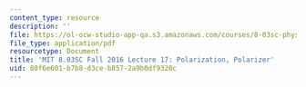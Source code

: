 ```yaml
---
content_type: resource
description: ''
file: https://ol-ocw-studio-app-qa.s3.amazonaws.com/courses/8-03sc-physics-iii-vibrations-and-waves-fall-2016/80f6e601b7b8d3ceb8572a9b0df9320c_MIT8_03SCF16_hw_Lec17.pdf
file_type: application/pdf
resourcetype: Document
title: 'MIT 8.03SC Fall 2016 Lecture 17: Polarization, Polarizer'
uid: 80f6e601-b7b8-d3ce-b857-2a9b0df9320c
---
```

